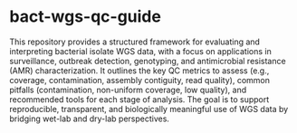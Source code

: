 # bact-wgs-qc-guide
This repository provides a structured framework for evaluating and interpreting bacterial isolate WGS data, with a focus on applications in surveillance, outbreak detection, genotyping, and antimicrobial resistance (AMR) characterization. It outlines the key QC metrics to assess (e.g., coverage, contamination, assembly contiguity, read quality), common pitfalls (contamination, non-uniform coverage, low quality), and recommended tools for each stage of analysis. The goal is to support reproducible, transparent, and biologically meaningful use of WGS data by bridging wet-lab and dry-lab perspectives.
